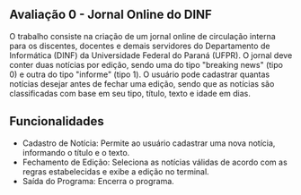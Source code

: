 ## Avaliação 0 - Jornal Online do DINF

O trabalho consiste na criação de um jornal online de circulação interna para os discentes, docentes e demais servidores do Departamento de Informática (DINF) da Universidade Federal do Paraná (UFPR). O jornal deve conter duas notícias por edição, sendo uma do tipo "breaking news" (tipo 0) e outra do tipo "informe" (tipo 1). O usuário pode cadastrar quantas notícias desejar antes de fechar uma edição, sendo que as notícias são classificadas com base em seu tipo, título, texto e idade em dias.

## Funcionalidades

- Cadastro de Notícia: Permite ao usuário cadastrar uma nova notícia, informando o título e o texto.
- Fechamento de Edição: Seleciona as notícias válidas de acordo com as regras estabelecidas e exibe a edição no terminal.
- Saída do Programa: Encerra o programa.



